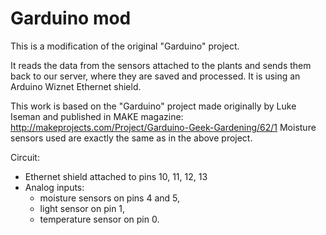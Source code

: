 # Garduino mod

This is a modification of the original "Garduino" project. 

It reads the data from the sensors attached to the plants and sends them back to our server, where they are saved and processed.
It is using an Arduino Wiznet Ethernet shield.

This work is based on the "Garduino" project made originally by Luke Iseman and published in MAKE magazine: http://makeprojects.com/Project/Garduino-Geek-Gardening/62/1 
Moisture sensors used are exactly the same as in the above project.

Circuit:
* Ethernet shield attached to pins 10, 11, 12, 13
* Analog inputs:
	+ moisture sensors on pins 4 and 5,
	+ light sensor on pin 1,
	+ temperature sensor on pin 0.